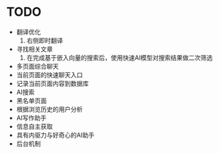 #	TODO

-	翻译优化
	1.	右侧即时翻译
-	寻找相关文章
	1.	在完成基于嵌入向量的搜索后，使用快速AI模型对搜索结果做二次筛选
-	多页面综合聊天
-	当前页面的快速聊天入口
-	记录当前页面内容到数据库
-	AI搜索
-	黑名单页面
-	根据浏览历史的用户分析
-	AI写作助手
-	信息自主获取
-	具有内驱力与好奇心的AI助手
-	后台机制